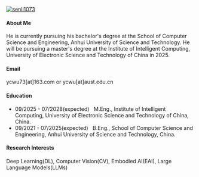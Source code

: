 

[![senli1073](https://img.shields.io/badge/senli1073-github-blue?logo=github)](https://github.com/senli1073)

#### About Me
He is currently pursuing his bachelor's degree at the School of Computer Science and Engineering, Anhui University of Science and Technology. 
He will be pursuing a master's degree at the Institute of Intelligent Computing, University of Electronic Science and Technology of China in 2025.

#### Email
ycwu73[at]163.com or ycwu[at]aust.edu.cn

#### Education
- 09/2025 - 07/2028(expected) &nbsp; M.Eng., Institute of Intelligent Computing, University of Electronic Science and Technology of China, China.
- 09/2021 - 07/2025(expected) &nbsp; B.Eng., School of Computer Science and Engineering, Anhui University of Science and Technology, China.


#### Research Interests
Deep Learning(DL), Computer Vision(CV), Embodied AI(EAI), Large Language Models(LLMs)

